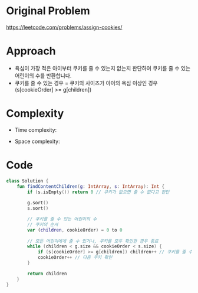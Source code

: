 # Original Problem

https://leetcode.com/problems/assign-cookies/

# Approach

- 욕심이 가장 적은 아이부터 쿠키를 줄 수 있는지 없는지 판단하여 쿠키를 줄 수 있는 어린이의 수를 반환합니다.
- 쿠키를 줄 수 있는 경우 = 쿠키의 사이즈가 아이의 욕심 이상인 경우 (s[cookieOrder] >= g[children])

# Complexity

- Time complexity:

- Space complexity:

# Code

```kotlin
class Solution {
    fun findContentChildren(g: IntArray, s: IntArray): Int {
        if (s.isEmpty()) return 0 // 쿠키가 없으면 줄 수 없다고 판단
        
        g.sort()
        s.sort()

        // 쿠키를 줄 수 있는 어린이의 수
        // 쿠키의 순서
        var (children, cookieOrder) = 0 to 0
        
        // 모든 어린이에게 줄 수 있거나, 쿠키를 모두 확인한 경우 종료
        while (children < g.size && cookieOrder < s.size) {
            if (s[cookieOrder] >= g[children]) children++ // 쿠키를 줄 수 있을 때 어린이의 수 증가
            cookieOrder++ // 다음 쿠키 확인
        }

        return children
    }
}
```


